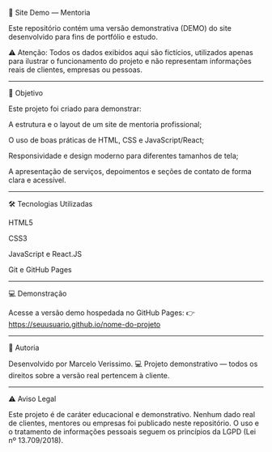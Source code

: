
💼 Site Demo — Mentoria

Este repositório contém uma versão demonstrativa (DEMO) do site desenvolvido para fins de portfólio e estudo.

⚠️ Atenção: Todos os dados exibidos aqui são fictícios, utilizados apenas para ilustrar o funcionamento do projeto e não representam informações reais de clientes, empresas ou pessoas.

----------------------------------------------------------

🎯 Objetivo

Este projeto foi criado para demonstrar:

A estrutura e o layout de um site de mentoria profissional;

O uso de boas práticas de HTML, CSS e JavaScript/React;

Responsividade e design moderno para diferentes tamanhos de tela;

A apresentação de serviços, depoimentos e seções de contato de forma clara e acessível.

-------------------------------------------------------------------

🛠️ Tecnologias Utilizadas

HTML5

CSS3

JavaScript e React.JS

Git e GitHub Pages

---

💻 Demonstração

Acesse a versão demo hospedada no GitHub Pages:
👉 https://seuusuario.github.io/nome-do-projeto

-----


🤝 Autoria

Desenvolvido por Marcelo Verissimo. 💻
Projeto demonstrativo — todos os direitos sobre a versão real pertencem à cliente.

------

⚠️ Aviso Legal

Este projeto é de caráter educacional e demonstrativo.
Nenhum dado real de clientes, mentores ou empresas foi publicado neste repositório.
O uso e o tratamento de informações pessoais seguem os princípios da LGPD (Lei nº 13.709/2018).
